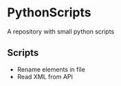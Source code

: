 # PythonScripts
A repository with small python scripts

## Scripts
 - Rename elements in file
 - Read XML from API
